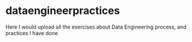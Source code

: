 # dataengineerpractices
Here I would upload all the exercises about Data Engineering process, and practices I have done
